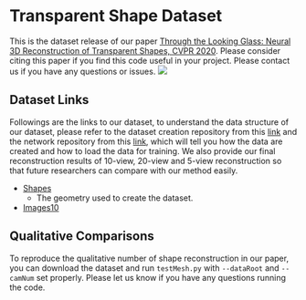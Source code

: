 # Transparent Shape Dataset
This is the dataset release of our paper [Through the Looking Glass: Neural 3D Reconstruction of Transparent Shapes, CVPR 2020](https://arxiv.org/abs/2004.10904). Please consider citing this paper if you find this code useful in your project. Please contact us if you have any questions or issues. 
![](http://cseweb.ucsd.edu/~viscomp/projects/CVPR20Transparent/github/TransShape.gif)

## Dataset Links
Followings are the links to our dataset, to understand the data structure of our dataset, please refer to the dataset creation repository from this [link](https://github.com/lzqsd/TransparentShapeDatasetCreation) and the network repository from this [link](https://github.com/lzqsd/TransparentShapeReconstruction), which will tell you how the data are created and how to load the data for training. We also provide our final reconstruction results of 10-view, 20-view and 5-view reconstruction so that future researchers can compare with our method easily. 
* [Shapes](http://cseweb.ucsd.edu/~viscomp/projects/CVPR20Transparent/dataset/Shapes.zip)
  * The geometry used to create the dataset. 
* [Images10](http://cseweb.ucsd.edu/~viscomp/projects/CVPR20Transparent/dataset/Sh.zip)

## Qualitative Comparisons
To reproduce the qualitative number of shape reconstruction in our paper, you can download the dataset and run `testMesh.py` with `--dataRoot` and `--camNum` set properly. Please let us know if you have any questions running the code. 
